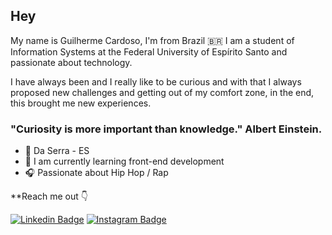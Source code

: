 ## Hey

My name is Guilherme Cardoso, I'm from Brazil 🇧🇷 I am a student of Information Systems at the Federal University of Espírito Santo and passionate about technology.

I have always been and I really like to be curious and with that I always proposed new challenges and getting out of my comfort zone, in the end, this brought me new experiences.

### "Curiosity is more important than knowledge." Albert Einstein.

- 📍 Da Serra - ES
- 🌱 I am currently learning front-end development
- 🎧 Passionate about Hip Hop / Rap

 **Reach me out 👇
 
  [![Linkedin Badge](https://img.shields.io/badge/-LinkedIn-blue?style=flat-square&logo=Linkedin&logoColor=white&link=https://www.linkedin.com/in/guilherme-cardoso-b8a804185/)](https://www.linkedin.com/in/guilherme-cardoso-b8a804185/) [![Instagram Badge](https://img.shields.io/badge/-Instagram-violet?style=flat-square&logo=Instagram&logoColor=white&link=https://www.instagram.com/guizincardoso/)](https://www.instagram.com/guizincardoso/)
 
 
